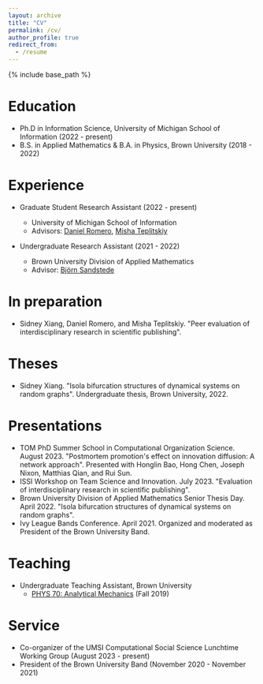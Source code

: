```yaml
---
layout: archive
title: "CV"
permalink: /cv/
author_profile: true
redirect_from:
  - /resume
---
```


{% include base_path %}

Education
======
* Ph.D in Information Science, University of Michigan School of Information (2022 - present)
* B.S. in Applied Mathematics & B.A. in Physics, Brown University (2018 - 2022)

Experience
======
* Graduate Student Research Assistant (2022 - present)
  * University of Michigan School of Information
  * Advisors: [Daniel Romero](http://www.dromero.org), [Misha Teplitskiy](https://www.misha.mx)

* Undergraduate Research Assistant (2021 - 2022)
  * Brown University Division of Applied Mathematics
  * Advisor: [Bj&ouml;rn Sandstede](https://bjornsandstede.com)

In preparation
======
* Sidney Xiang, Daniel Romero, and Misha Teplitskiy. "Peer evaluation of interdisciplinary research in scientific publishing". 

<!-- Publications
======
  <ul>{% for post in site.publications %}
    {% include archive-single-cv.html %}
  {% endfor %}</ul>
-->

Theses
======
* Sidney Xiang. "Isola bifurcation structures of dynamical systems on random graphs". Undergraduate thesis, Brown University, 2022.
  
Presentations
======
* TOM PhD Summer School in Computational Organization Science. August 2023. "Postmortem promotion's effect on innovation diffusion: A network approach". Presented with Honglin Bao, Hong Chen, Joseph Nixon, Matthias Qian, and Rui Sun.
* ISSI Workshop on Team Science and Innovation. July 2023. "Evaluation of interdisciplinary research in scientific publishing".
* Brown University Division of Applied Mathematics Senior Thesis Day. April 2022. "Isola bifurcation structures of dynamical systems on random graphs".
* Ivy League Bands Conference. April 2021. Organized and moderated as President of the Brown University Band.
  
Teaching
======
* Undergraduate Teaching Assistant, Brown University
  * [PHYS 70: Analytical Mechanics](https://selfservice.brown.edu/ss/bwckctlg.p_disp_course_detail?cat_term_in=201310&subj_code_in=PHYS&crse_numb_in=0070) (Fall 2019)

<!--  <ul>{% for post in site.teaching %} -->
<!--    {% include archive-single-cv.html %} -->
<!--  {% endfor %}</ul> -->
  
Service
======
* Co-organizer of the UMSI Computational Social Science Lunchtime Working Group (August 2023 - present)
* President of the Brown University Band (November 2020 - November 2021)
